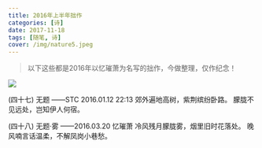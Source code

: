 ```yaml
---
title: 2016年上半年拙作
categories: [诗]
date: 2017-11-18
tags: [随笔, 诗]
cover: /img/nature5.jpeg
---
```

>以下这些都是2016年以忆璀萧为名写的拙作，今做整理，仅作纪念！

<!--more-->

![](/img/nature5.jpeg)

(四十七)
无题
——STC 2016.01.12 22:13
郊外遍地高树，紫荆缤纷卧路。
朦胧不见远处，岂知伊人何宿。

(四十八)
无题·雾
——2016.03.20 忆璀萧
冷风残月朦胧雾，烟里旧时花落处。
晚风喃言话温柔，不解凤岗小巷愁。
